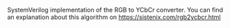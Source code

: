 SystemVerilog implementation of the RGB to YCbCr converter.
You can find an explanation about this algorithm on https://sistenix.com/rgb2ycbcr.html
